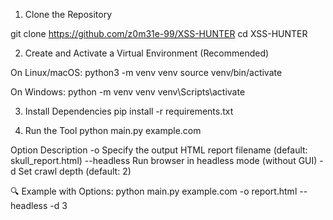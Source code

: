 1. Clone the Repository

git clone https://github.com/z0m31e-99/XSS-HUNTER
cd XSS-HUNTER

2. Create and Activate a Virtual Environment (Recommended)

On Linux/macOS:
python3 -m venv venv
source venv/bin/activate

On Windows:
python -m venv venv
venv\Scripts\activate

3. Install Dependencies
pip install -r requirements.txt

4. Run the Tool
python main.py example.com

Option
Description
-o <outputfile>
Specify the output HTML report filename (default: skull_report.html)
--headless
Run browser in headless mode (without GUI)
-d <depth>
Set crawl depth (default: 2)

🔍 Example with Options:
python main.py example.com -o report.html --headless -d 3
